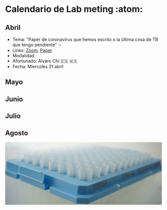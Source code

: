 # **Calendario de Lab meting** :atom:


## Abril

- Tema: "Paper de coronavirus que hemos escrito o la última cosa de TB que tengo pendiente" :boom:
- Links: [Zoom](http://www.limni.net), [Paper](http://www.limni.net)
- Modalidad:
- Afortunado: Alvaro Chi :es:  :mexico:
- Fecha: Miercoles 31 abril

## Mayo

## Junio

## Julio

## Agosto

![](assets/Lab_M-4836b679.JPG)
